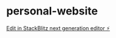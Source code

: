 # personal-website

[Edit in StackBlitz next generation editor ⚡️](https://stackblitz.com/~/github.com/jamesmoore24/personal-website)